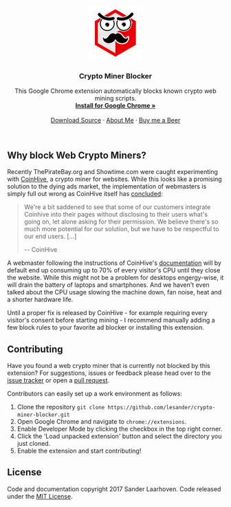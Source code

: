 <p align="center">
  <img src="src/img/icon.png" width=128 height=128>

  <h3 align="center">Crypto Miner Blocker</h3>

  <p align="center">
    This Google Chrome extension automatically blocks known crypto web mining scripts.
    <br>
    <a href="https://chrome.google.com/webstore/detail/crypto-miner-blocker/fekkecoifalagdiibmfnmjfmgmpblogb?utm_source=github"><strong>Install for Google Chrome &raquo;</strong></a>
    <br>
    <br>
    <a href="https://github.com/lesander/monero-blocker/archive/master.zip">Download Source</a>
    &middot;
    <a href="https://about.sander.tech">About Me</a>
    &middot;
    <a href="https://paypal.me/sanderlaarhoven">Buy me a Beer</a>
  </p>
</p>

<br>

## Why block Web Crypto Miners?
Recently ThePirateBay.org and Showtime.com were caught experimenting with [CoinHive](https://coin-hive.com), a crypto miner for websites. While this looks like a promising solution to the dying ads market, the implementation of webmasters is simply full out wrong as CoinHive itself has [concluded](https://coin-hive.com/blog/status-report):

> We're a bit saddened to see that some of our customers integrate Coinhive into their pages without disclosing to their users what's going on, let alone asking for their permission. We believe there's so much more potential for our solution, but we have to be respectful to our end users. [...]
>
> -- CoinHive

A webmaster following the instructions of CoinHive's [documentation](https://coin-hive.com/documentation) will by default end up consuming up to 70% of every visitor's CPU until they close the website. While this might not be a problem for desktops engergy-wise, it will drain the battery of laptops and smartphones. And we haven't even talked about the CPU usage slowing the machine down, fan noise, heat and a shorter hardware life.

Until a proper fix is released by CoinHive - for example requiring every visitor's consent before starting mining - I recommend manually adding a few block rules to your favorite ad blocker or installing this extension.

## Contributing
Have you found a web crypto miner that is currently not blocked by this extension? For suggestions, issues or feedback please head over to the [issue tracker](https://github.com/lesander/monero-blocker/issues) or open a [pull request](https://github.com/lesander/monero-blocker/pulls).

Contributors can easily set up a work environment as follows:
1. Clone the repository `git clone https://github.com/lesander/crypto-miner-blocker.git`
2. Open Google Chrome and navigate to `chrome://extensions`.
3. Enable Developer Mode by clicking the checkbox in the top right corner.
4. Click the 'Load unpacked extension' button and select the directory you just cloned.
5. Enable the extension and start contributing!


## License
Code and documentation copyright 2017 Sander Laarhoven. Code released under the [MIT License](https://github.com/lesander/monero-blocker/blob/master/README.md).

